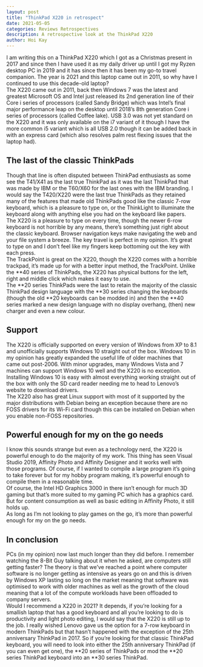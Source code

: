 ```yaml
---
layout: post
title: "ThinkPad X220 in retrospect"
date: 2021-05-05
categories: Reviews Retrospectives
description: A retrospective look at the ThinkPad X220
author: Hoi Kay
---
```

I am writing this on a ThinkPad X220 which I got as a Christmas present in 2017 and since then I have used it as my daily driver up until I got my Ryzen desktop PC in 2019 and it has since then it has been my go-to travel companion. The year is 2021 and this laptop came out in 2011, so why have I continued to use this decade-old laptop? <br>
The X220 came out in 2011, back then Windows 7 was the latest and greatest Microsoft OS and Intel just released its 2nd generation line of their Core i series of processors (called Sandy Bridge) which was Intel’s final major performance leap on the desktop until 2018’s 8th generation Core i series of processors (called Coffee lake). USB 3.0 was not yet standard on the X220 and it was only available on the i7 variant of it though I have the more common i5 variant which is all USB 2.0 though it can be added back in with an express card (which also resolves palm rest flexing issues that the laptop had). <br>

## The last of the classic ThinkPads
Though that line is often disputed between ThinkPad enthusiasts as some see the T41/X41 as the last true ThinkPad as it was the last ThinkPad that was made by IBM or the T60/X60 for the last ones with the IBM branding. I would say the T420/X220 were the last true ThinkPads as they retained many of the features that made old ThinkPads good like the classic 7-row keyboard, which is a pleasure to type on, or the ThinkLight to illuminate the keyboard along with anything else you had on the keyboard like papers. <br>
The X220 is a pleasure to type on every time, though the newer 6-row keyboard is not horrible by any means, there’s something just right about the classic keyboard. Browser navigation keys make navigating the web and your file system a breeze. The key travel is perfect in my opinion. It’s great to type on and I don’t feel like my fingers keep bottoming out the key with each press. <br>
The TrackPoint is great on the X220, though the X220 comes with a horrible trackpad, it’s made up for with a better input method, the TrackPoint. Unlike the **40 series of ThinkPads, the X220 has physical buttons for the left, right and middle click which makes it easy to use. <br>
The **20 series ThinkPads were the last to retain the majority of the classic ThinkPad design language with the **30 series changing the keyboards (though the old **20 keyboards can be modded in) and then the **40 series marked a new design language with no display overhang, (then) new charger and even a new colour. <br>

## Support
The X220 is officially supported on every version of Windows from XP to 8.1 and unofficially supports Windows 10 straight out of the box. Windows 10 in my opinion has greatly expanded the useful life of older machines that came out post-2006. With minor upgrades, many Windows Vista and 7 machines can support Windows 10 well and the X220 is no exception. Installing Windows 10 is easy with almost everything working straight out of the box with only the SD card reader needing me to head to Lenovo’s website to download drivers. <br>
The X220 also has great Linux support with most of it supported by the major distributions with Debian being an exception because there are no FOSS drivers for its Wi-Fi card though this can be installed on Debian when you enable non-FOSS repositories. <br>

## Powerful enough for my on the go needs
I know this sounds strange but even as a technology nerd, the X220 is powerful enough to do the majority of my work. This thing has seen Visual Studio 2019, Affinity Photo and Affinity Designer and it works well with those programs. Of course, if I wanted to compile a large program it’s going to take forever but for my hobby program making, it’s powerful enough to compile them in a reasonable time.<br>
Of course, the Intel HD Graphics 3000 in there isn’t enough for much 3D gaming but that’s more suited to my gaming PC which has a graphics card. But for content consumption as well as basic editing in Affinity Photo, it still holds up.<br>
As long as I’m not looking to play games on the go, it’s more than powerful enough for my on the go needs.
## In conclusion
PCs (in my opinion) now last much longer than they did before. I remember watching the 8-Bit Guy talking about it when he asked, are computers still getting faster? The theory is that we’ve reached a point where computer software is no longer getting as intensive as years go on and this is driven by Windows XP lasting so long on the market meaning that software was optimised to work with older machines as well as the growth of the cloud meaning that a lot of the compute workloads have been offloaded to company servers.<br>
Would I recommend a X220 in 2021? It depends, if you’re looking for a smallish laptop that has a good keyboard and all you’re looking to do is productivity and light photo editing, I would say that the X220 is still up to the job. I really wished Lenovo gave us the option for a 7-row keyboard in modern ThinkPads but that hasn’t happened with the exception of the 25th anniversary ThinkPad in 2017. So if you’re looking for that classic ThinkPad keyboard, you will need to look into either the 25th anniversary ThinkPad (if you can even get one), the **20 series of ThinkPads or mod the **20  series ThinkPad keyboard into an **30 series ThinkPad.
